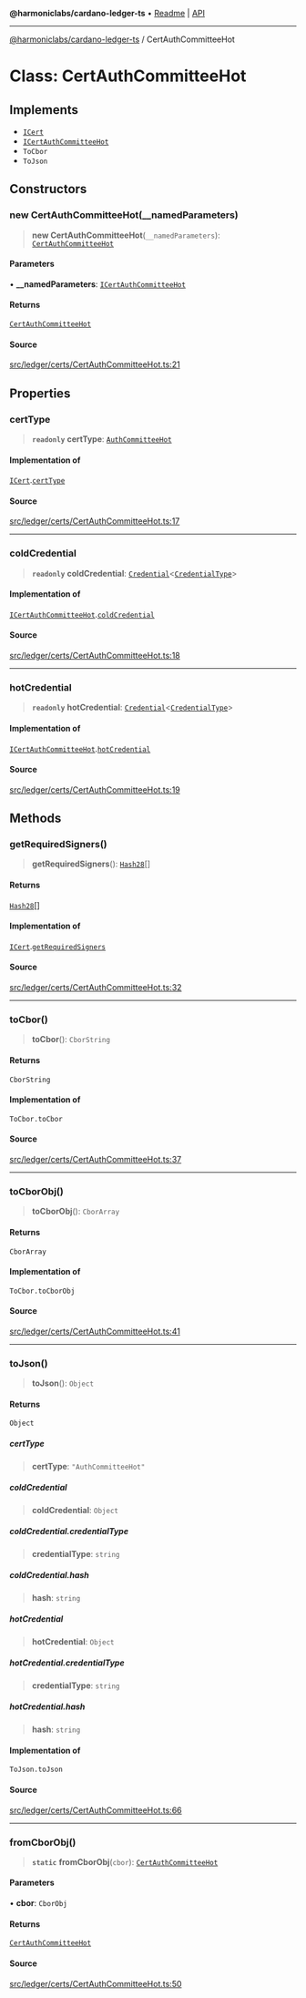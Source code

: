 **@harmoniclabs/cardano-ledger-ts** • [Readme](../Introduction.md) \| [API](../globals.md)

***

[@harmoniclabs/cardano-ledger-ts](../Introduction.md) / CertAuthCommitteeHot

# Class: CertAuthCommitteeHot

## Implements

- [`ICert`](../interfaces/ICert.md)
- [`ICertAuthCommitteeHot`](../interfaces/ICertAuthCommitteeHot.md)
- `ToCbor`
- `ToJson`

## Constructors

### new CertAuthCommitteeHot(__namedParameters)

> **new CertAuthCommitteeHot**(`__namedParameters`): [`CertAuthCommitteeHot`](CertAuthCommitteeHot.md)

#### Parameters

• **\_\_namedParameters**: [`ICertAuthCommitteeHot`](../interfaces/ICertAuthCommitteeHot.md)

#### Returns

[`CertAuthCommitteeHot`](CertAuthCommitteeHot.md)

#### Source

[src/ledger/certs/CertAuthCommitteeHot.ts:21](https://github.com/HarmonicLabs/cardano-ledger-ts/blob/d1659b0/src/ledger/certs/CertAuthCommitteeHot.ts#L21)

## Properties

### certType

> **`readonly`** **certType**: [`AuthCommitteeHot`](../enumerations/CertificateType.md#authcommitteehot)

#### Implementation of

[`ICert`](../interfaces/ICert.md).[`certType`](../interfaces/ICert.md#certtype)

#### Source

[src/ledger/certs/CertAuthCommitteeHot.ts:17](https://github.com/HarmonicLabs/cardano-ledger-ts/blob/d1659b0/src/ledger/certs/CertAuthCommitteeHot.ts#L17)

***

### coldCredential

> **`readonly`** **coldCredential**: [`Credential`](Credential.md)\<[`CredentialType`](../enumerations/CredentialType.md)\>

#### Implementation of

[`ICertAuthCommitteeHot`](../interfaces/ICertAuthCommitteeHot.md).[`coldCredential`](../interfaces/ICertAuthCommitteeHot.md#coldcredential)

#### Source

[src/ledger/certs/CertAuthCommitteeHot.ts:18](https://github.com/HarmonicLabs/cardano-ledger-ts/blob/d1659b0/src/ledger/certs/CertAuthCommitteeHot.ts#L18)

***

### hotCredential

> **`readonly`** **hotCredential**: [`Credential`](Credential.md)\<[`CredentialType`](../enumerations/CredentialType.md)\>

#### Implementation of

[`ICertAuthCommitteeHot`](../interfaces/ICertAuthCommitteeHot.md).[`hotCredential`](../interfaces/ICertAuthCommitteeHot.md#hotcredential)

#### Source

[src/ledger/certs/CertAuthCommitteeHot.ts:19](https://github.com/HarmonicLabs/cardano-ledger-ts/blob/d1659b0/src/ledger/certs/CertAuthCommitteeHot.ts#L19)

## Methods

### getRequiredSigners()

> **getRequiredSigners**(): [`Hash28`](Hash28.md)[]

#### Returns

[`Hash28`](Hash28.md)[]

#### Implementation of

[`ICert`](../interfaces/ICert.md).[`getRequiredSigners`](../interfaces/ICert.md#getrequiredsigners)

#### Source

[src/ledger/certs/CertAuthCommitteeHot.ts:32](https://github.com/HarmonicLabs/cardano-ledger-ts/blob/d1659b0/src/ledger/certs/CertAuthCommitteeHot.ts#L32)

***

### toCbor()

> **toCbor**(): `CborString`

#### Returns

`CborString`

#### Implementation of

`ToCbor.toCbor`

#### Source

[src/ledger/certs/CertAuthCommitteeHot.ts:37](https://github.com/HarmonicLabs/cardano-ledger-ts/blob/d1659b0/src/ledger/certs/CertAuthCommitteeHot.ts#L37)

***

### toCborObj()

> **toCborObj**(): `CborArray`

#### Returns

`CborArray`

#### Implementation of

`ToCbor.toCborObj`

#### Source

[src/ledger/certs/CertAuthCommitteeHot.ts:41](https://github.com/HarmonicLabs/cardano-ledger-ts/blob/d1659b0/src/ledger/certs/CertAuthCommitteeHot.ts#L41)

***

### toJson()

> **toJson**(): `Object`

#### Returns

`Object`

##### certType

> **certType**: `"AuthCommitteeHot"`

##### coldCredential

> **coldCredential**: `Object`

##### coldCredential.credentialType

> **credentialType**: `string`

##### coldCredential.hash

> **hash**: `string`

##### hotCredential

> **hotCredential**: `Object`

##### hotCredential.credentialType

> **credentialType**: `string`

##### hotCredential.hash

> **hash**: `string`

#### Implementation of

`ToJson.toJson`

#### Source

[src/ledger/certs/CertAuthCommitteeHot.ts:66](https://github.com/HarmonicLabs/cardano-ledger-ts/blob/d1659b0/src/ledger/certs/CertAuthCommitteeHot.ts#L66)

***

### fromCborObj()

> **`static`** **fromCborObj**(`cbor`): [`CertAuthCommitteeHot`](CertAuthCommitteeHot.md)

#### Parameters

• **cbor**: `CborObj`

#### Returns

[`CertAuthCommitteeHot`](CertAuthCommitteeHot.md)

#### Source

[src/ledger/certs/CertAuthCommitteeHot.ts:50](https://github.com/HarmonicLabs/cardano-ledger-ts/blob/d1659b0/src/ledger/certs/CertAuthCommitteeHot.ts#L50)
